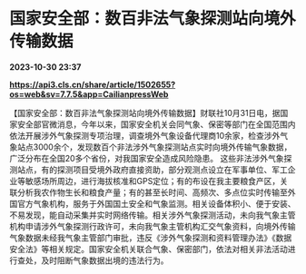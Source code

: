 # 国家安全部：数百非法气象探测站向境外传输数据

**2023-10-30 23:37**

**https://api3.cls.cn/share/article/1502655?os=web&sv=7.7.5&app=CailianpressWeb**

【国家安全部：数百非法气象探测站向境外传输数据】财联社10月31日电，据国家安全部官微消息，今年以来，国家安全机关会同气象、保密等部门在全国范围内依法开展涉外气象探测专项治理，调查境外气象设备代理商10余家，检查涉外气象站点3000余个，发现数百个非法涉外气象探测站点实时向境外传输气象数据，广泛分布在全国20多个省份，对我国家安全造成风险隐患。 这些非法涉外气象探测站点，有的探测项目受境外政府直接资助，部分观测点设立在军事单位、军工企业等敏感场所周边，进行海拔核准和GPS定位；有的布设在我主要粮食产区，关联分析我农作物生长和粮食产量；有的甚至长时间、高频次、多点位实时传输至外国官方气象机构，服务于外国国土安全和气象监测。相关设备体积小、便于安装、不易发现，能自动采集并实时网络传输。相关涉外气象探测活动，未向我气象主管机构申请涉外气象探测行政许可，未向我气象主管机构汇交气象资料，向境外传输气象数据未经我气象主管部门审批，违反《涉外气象探测和资料管理办法》《数据安全法》等相关规定。国家安全机关联合气象、保密部门，依法对相关非法活动进行查处，及时阻断气象数据出境的违法行为。